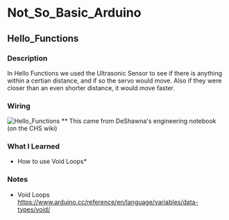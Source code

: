 # Not_So_Basic_Arduino

## Hello_Functions

### Description 

In Hello Functions we used the Ultrasonic Sensor to see if there is anything within a certian distance, and if so the servo would move.  Also if they were closer than an even shorter distance, it would move faster.

### Wiring 

![Hello_Functions](http://wiki.chssigma.com/images/5/50/Ultrasonic_Sensor_with_Servo.PNG)
** This came from DeShawna's engineering notebook (on the CHS wiki)

### What I Learned

*  How to use Void Loops*

### Notes 

* Void Loops https://www.arduino.cc/reference/en/language/variables/data-types/void/



